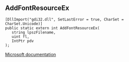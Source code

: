 ## AddFontResourceEx

```
[DllImport("gdi32.dll", SetLastError = true, CharSet = CharSet.Unicode)]
public static extern int AddFontResourceEx(
   string lpszFilename,
   uint fl,
   IntPtr pdv
);
```

[Microsoft documentation](https://docs.microsoft.com/en-us/windows/win32/api/wingdi/nf-wingdi-addfontresourceexa)
